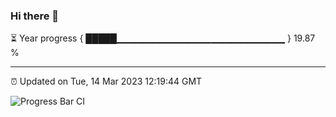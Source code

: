 ### Hi there 👋

⏳ Year progress { █████▁▁▁▁▁▁▁▁▁▁▁▁▁▁▁▁▁▁▁▁▁▁▁▁▁ } 19.87 %

---

⏰ Updated on Tue, 14 Mar 2023 12:19:44 GMT

![Progress Bar CI](https://github.com/Shyam-Makwana/GitHub-Actions-Demo/workflows/Progress%20Bar%20CI/badge.svg)
